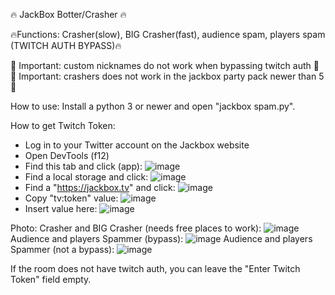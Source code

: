 🔥 JackBox Botter/Crasher 🔥

🔥Functions: Crasher(slow), BIG Crasher(fast), audience spam, players spam (TWITCH AUTH BYPASS)🔥

💎 Important: custom nicknames do not work when bypassing twitch auth 💎
💎 Important: crashers does not work in the jackbox party pack newer than 5 💎

How to use: Install a python 3 or newer and open "jackbox spam.py".

How to get Twitch Token: 
 - Log in to your Twitter account on the Jackbox website
 - Open DevTools (f12)
 - Find this tab and click (app): ![image](https://github.com/Sonys9/jackbox-spammer/assets/137277008/ebde6799-7c84-434e-b951-5ab956f8cd8d)
 - Find a local storage and click: ![image](https://github.com/Sonys9/jackbox-spammer/assets/137277008/2be3375d-edba-43f9-9875-9741b7d4a614)
 - Find a "https://jackbox.tv" and click: ![image](https://github.com/Sonys9/jackbox-spammer/assets/137277008/ce754e32-c06f-4741-abb2-00ed42353df4)
 - Copy "tv:token" value: ![image](https://github.com/Sonys9/jackbox-spammer/assets/137277008/97d15af6-2dcf-4616-8852-0126e1b8ea5d)
 - Insert value here: ![image](https://github.com/Sonys9/jackbox-spammer/assets/137277008/b6d2522d-85ef-40c6-a3f1-e703ed2449d0)

Photo:
Crasher and BIG Crasher (needs free places to work): ![image](https://github.com/Sonys9/jackbox-spammer/assets/137277008/bca1811a-e966-4745-96c4-7cda8b2cfaa5)
Audience and players Spammer (bypass): ![image](https://github.com/Sonys9/jackbox-spammer/assets/137277008/a88554e7-6d30-4ae7-83b7-9c6c934dbf2f)
Audience and players Spammer (not a bypass): ![image](https://github.com/Sonys9/jackbox-spammer/assets/137277008/2e30896a-2c20-4082-a7d6-1136e2f95cbc)

If the room does not have twitch auth, you can leave the "Enter Twitch Token" field empty.
